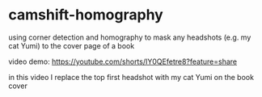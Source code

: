 # camshift-homography
using corner detection and homography to mask any headshots (e.g. my cat Yumi) to the cover page of a book


video demo: https://youtube.com/shorts/IY0QEfetre8?feature=share

in this video I replace the top first headshot with my cat Yumi on the book cover
